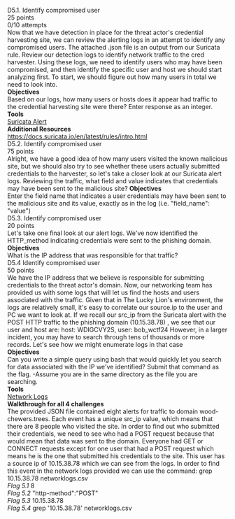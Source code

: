 D5.1. Identify compromised user\
25 points\
0/10 attempts\
Now that we have detection in place for the threat actor's credential harvesting site, we can review the alerting logs in an attempt to identify any compromised users.
The attached .json file is an output from our Suricata rule.
Review our detection logs to identify network traffic to the cred harvester. Using these logs, we need to identify users who may have been compromised, and then identify the specific user and host we should start analyzing first. To start, we should figure out how many users in total we need to look into.\
**Objectives**\
Based on our logs, how many users or hosts does it appear had traffic to the credential harvesting site were there? Enter response as an integer.\
**Tools**\
[Suricata Alert](https://github.com/Tala1122/TargetCyberDefense2024/blob/main/D5.suricata_alert.json)\
**Additional Resources**\
https://docs.suricata.io/en/latest/rules/intro.html \
D5.2. Identify compromised user\
75 points\
Alright, we have a good idea of how many users visited the known malicious site, but we should also try to see whether these users actually submitted credentials to the harvester, so let's take a closer look at our Suricata alert logs.
Reviewing the traffic, what field and value indicates that credentials may have been sent to the malicious site?
**Objectives**\
Enter the field name that indicates a user credentials may have been sent to the malicious site and its value, exactly as in the log (i.e. "field_name": "value")\
D5.3. Identify compromised user\
20 points\
Let's take one final look at our alert logs. We've now identified the HTTP_method indicating credentials were sent to the phishing domain.\
**Objectives**\
What is the IP address that was responsible for that traffic?\
D5.4 Identify compromised user\
50 points\
We have the IP address that we believe is responsible for submitting credentials to the threat actor's domain. Now, our networking team has provided us with some logs that will let us find the hosts and users associated with the traffic.
Given that in The Lucky Lion's environment, the logs are relatively small, it's easy to correlate our source.ip to the user and PC we want to look at.
If we recall our src_ip from the Suricata alert with the POST HTTP traffic to the phishing domain (10.15.38.78) , we see that our user and host are: host: WDIGCVY2S, user: bob_wctf24
However, in a larger incident, you may have to search through tens of thousands or more records. Let's see how we might enumerate logs in that case\
**Objectives**\
Can you write a simple query using bash that would quickly let you search for data associated with the IP we've identified? Submit that command as the flag. -Assume you are in the same directory as the file you are searching.\
**Tools**\
[Network Logs](https://github.com/Tala1122/TargetCyberDefense2024/blob/main/D5.4.networklogs.csv)\
**Walkthrough for all 4 challenges**\
The provided JSON file contained eight alerts for traffic to domain wood-chewers.trees. Each event has a unique src_ip value, which means that there are 8 people who visited the site. In order to find out who submitted their credentials, we need to see who had a POST request because that would mean that data was sent to the domain. Everyone had GET or CONNECT requests except for one user that had a POST request which means he is the one that submitted his credentials to the site. This user has a source ip of 10.15.38.78 which we can see from the logs. In order to find this event in the network logs provided we can use the command: grep 10.15.38.78 networklogs.csv\
*Flag 5.1* 8\
*Flag 5.2* "http-method":"POST"\
*Flag 5.3* 10.15.38.78\
*Flag 5.4* grep '10.15.38.78' networklogs.csv
